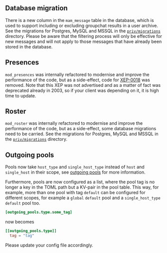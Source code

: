 ## Database migration

There is a new column in the `mam_message` table in the database, which is used to support including or excluding groupchat results in a user archive. See the migrations for Postgres, MySQL and MSSQL in the [`priv/migrations`](https://github.com/esl/MongooseIM/tree/master/priv/migrations) directory. Please be aware that the filtering process will only be effective for new messages and will not apply to those messages that have already been stored in the database.

## Presences

`mod_presences` was internally refactored to modernise and improve the performance of the code, but as a side-effect, code for [XEP-0018](https://xmpp.org/extensions/xep-0018.html) was removed. Note that this XEP was not advertised and as a matter of fact was deprecated already in 2003, so if your client was depending on it, it is high time to update.

## Roster

`mod_roster` was internally refactored to modernise and improve the performance of the code, but as a side-effect, some database migrations need to be carried. See the migrations for Postgres, MySQL and MSSQL in the [`priv/migrations`](https://github.com/esl/MongooseIM/tree/master/priv/migrations) directory.

## Outgoing pools

Pools now take `host_type` and `single_host_type` instead of `host` and `single_host` in their scope, see [outgoing pools](../configuration/outgoing-connections.md) for more information.

Furthermore, pools are now configured as a list, where the pool tag is no longer a key in the TOML path but a KV-pair in the pool table. This way, for example, more than one pool with tag `default` can be configured for different scopes, for example a `global` `default` pool and a `single_host_type` `default` pool too.

```toml
[outgoing_pools.type.some_tag]
```
now becomes
```toml
[[outgoing_pools.type]]
  tag = "tag"
```

Please update your config file accordingly.
